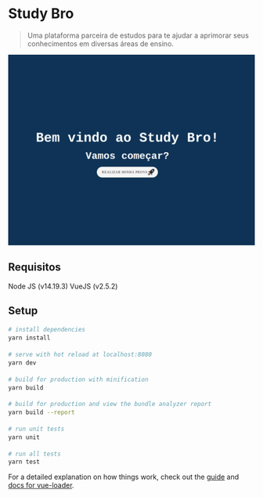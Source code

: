 # Study Bro

> Uma plataforma parceira de estudos para te ajudar a aprimorar seus conhecimentos em diversas áreas de ensino.

![Alt text](image.png)

## Requisitos
Node JS (v14.19.3)
VueJS (v2.5.2)
## Setup

``` bash
# install dependencies
yarn install

# serve with hot reload at localhost:8080
yarn dev

# build for production with minification
yarn build

# build for production and view the bundle analyzer report
yarn build --report

# run unit tests
yarn unit

# run all tests
yarn test
```

For a detailed explanation on how things work, check out the [guide](http://vuejs-templates.github.io/webpack/) and [docs for vue-loader](http://vuejs.github.io/vue-loader).
